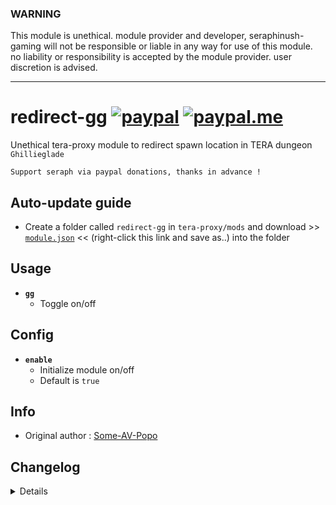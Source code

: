### WARNING
This module is unethical. module provider and developer, seraphinush-gaming will not be responsible or liable in any way for use of this module. no liability or responsibility is accepted by the module provider. user discretion is advised.

---

# redirect-gg [![paypal](https://img.shields.io/badge/paypal-donate-333333.svg?colorA=253B80&colorB=333333)](https://www.paypal.com/cgi-bin/webscr?cmd=_s-xclick&hosted_button_id=B7QQJZV9L5P2J&source=url) [![paypal.me](https://img.shields.io/badge/paypal.me-donate-333333.svg?colorA=169BD7&colorB=333333)](https://www.paypal.me/seraphinush)
Unethical tera-proxy module to redirect spawn location in TERA dungeon `Ghillieglade`
```
Support seraph via paypal donations, thanks in advance !
```

## Auto-update guide
- Create a folder called `redirect-gg` in `tera-proxy/mods` and download >> [`module.json`](https://raw.githubusercontent.com/seraphinush-gaming/redirect-gg/master/module.json) << (right-click this link and save as..) into the folder

## Usage
- __`gg`__
  - Toggle on/off

## Config
- __`enable`__
  - Initialize module on/off
  - Default is `true`

## Info
- Original author : [Some-AV-Popo](https://github.com/Some-AV-Popo)

## Changelog
<details>

    1.30
    - Added hot-reload support
    1.29
    - Updated for caali-proxy-nextgen
    1.28
    - Added reset notice at Sanctuary
    1.26
    - Removed `command` require()
    - Removed `tera-game-state` require()
    - Updated to `mod.command`
    - Updated to `mod.game`
    - Updated to `S_SPAWN_ME.3.def`
    1.25
    - Removed font color bloat
    - Added `tera-game-state` dependency
    1.24
    - Added auto-update support
    - Updated to latest tera-data format
    - Refactored config file
    -- Added `enable`
    1.23
    - Updated font color
    1.22
    - Initial online commit

</details>